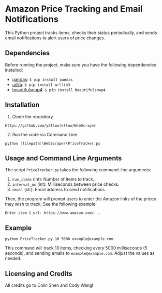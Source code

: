 # Amazon Price Tracking and Email Notifications

This Python project tracks items, checks their status periodically, and sends email notifications to alert users of price changes.


## Dependencies

Before running the project, make sure you have the following dependencies installed:

- [pandas](https://pandas.pydata.org/): `$ pip install pandas`
- [urllib](https://pypi.org/project/urllib3/): `$ pip install urllib3`
- [beautifulsoup4](https://www.crummy.com/software/BeautifulSoup/bs4/doc/): `$ pip install beautifulsoup4`

## Installation
1. Clone the repository
```commandline
https://github.com/y3llowfellow/WebScraper
```
2. Run the code via Command Line
```commandline
python [filepath]\WebScraper\PriceTracker.py
```

## Usage and Command Line Arguments

The script `PriceTracker.py` takes the following command-line arguments:

1. `num_items` (int): Number of items to track.
2. `interval_ms` (int): Milliseconds between price checks.
3. `email` (str): Email address to send notifications.

Then, the program will prompt users to enter the Amazon links of the prices they wish to track. See the following example:
```
Enter item 1 url: https://www.amazon.com/...
```

## Example

```python PriceTracker.py 10 5000 example@example.com```

This command will track 10 items, checking every 5000 milliseconds (5 seconds), and sending emails to `example@example.com`. Adjust the values as needed.

## Licensing and Credits
All credits go to Colin Shen and Cody Wang!

